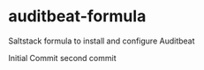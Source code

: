 # auditbeat-formula
Saltstack formula to install and configure Auditbeat

Initial Commit
second commit
